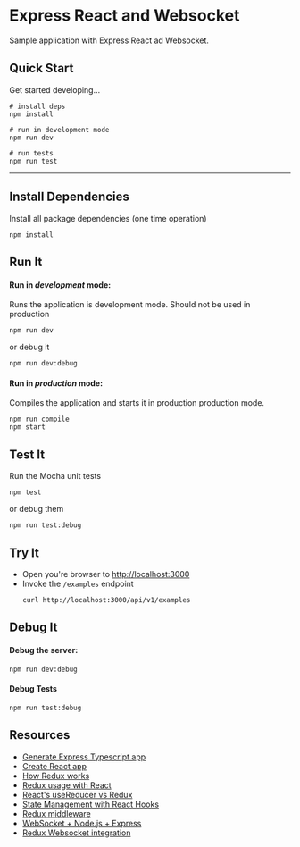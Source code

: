 # Express React and Websocket

Sample application with Express React ad Websocket.

## Quick Start

Get started developing...

```shell
# install deps
npm install

# run in development mode
npm run dev

# run tests
npm run test
```

---

## Install Dependencies

Install all package dependencies (one time operation)

```shell
npm install
```

## Run It
#### Run in *development* mode:
Runs the application is development mode. Should not be used in production

```shell
npm run dev
```

or debug it

```shell
npm run dev:debug
```

#### Run in *production* mode:

Compiles the application and starts it in production production mode.

```shell
npm run compile
npm start
```

## Test It

Run the Mocha unit tests

```shell
npm test
```

or debug them

```shell
npm run test:debug
```

## Try It
* Open you're browser to [http://localhost:3000](http://localhost:3000)
* Invoke the `/examples` endpoint 
  ```shell
  curl http://localhost:3000/api/v1/examples
  ```


## Debug It

#### Debug the server:

```
npm run dev:debug
```

#### Debug Tests

```
npm run test:debug
```

## Resources

* [Generate Express Typescript app](https://github.com/cdimascio/generator-express-no-stress-typescript)
* [Create React app](https://create-react-app.dev/docs/getting-started)
* [How Redux works](https://developer.ibm.com/tutorials/wa-manage-state-with-redux-p1-david-geary/)
* [Redux usage with React](https://redux.js.org/basics/usage-with-react)
* [React's useReducer vs Redux](https://www.robinwieruch.de/redux-vs-usereducer)
* [State Management with React Hooks](https://medium.com/simply/state-management-with-react-hooks-and-context-api-at-10-lines-of-code-baf6be8302c)
* [Redux middleware](https://redux.js.org/advanced/middleware)
* [WebSocket + Node.js + Express](https://medium.com/factory-mind/websocket-node-js-express-step-by-step-using-typescript-725114ad5fe4)
* [Redux Websocket integration](https://medium.com/@ianovenden/redux-websocket-integration-c1a0d22d3189)

